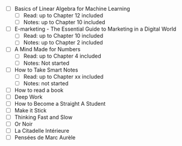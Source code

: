 - [ ] Basics of Linear Algebra for Machine Learning
  - [ ] Read: up to Chapter 12 included
  - [ ] Notes: up to Chapter 10 included
- [ ] E-marketing - The Essential Guide to Marketing in a Digital World
  - [ ] Read: up to Chapter 10 included
  - [ ] Notes: up to Chapter 2 included
- [ ] A Mind Made for Numbers
  - [ ] Read: up to Chapter 4 included
  - [ ] Notes: Not started
- [ ] How to Take Smart Notes
  - [ ] Read: up to Chapter xx included
  - [ ] Notes: not started
- [ ] How to read a book
- [ ] Deep Work
- [ ] How to Become a Straight A Student
- [ ] Make it Stick
- [ ] Thinking Fast and Slow
- [ ] Or Noir
- [ ] La Citadelle Intérieure
- [ ] Pensées de Marc Aurèle